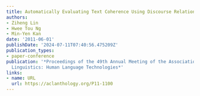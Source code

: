 ```yaml
---
title: Automatically Evaluating Text Coherence Using Discourse Relations
authors:
- Ziheng Lin
- Hwee Tou Ng
- Min-Yen Kan
date: '2011-06-01'
publishDate: '2024-07-11T07:40:56.475209Z'
publication_types:
- paper-conference
publication: '*Proceedings of the 49th Annual Meeting of the Association for Computational
  Linguistics: Human Language Technologies*'
links:
- name: URL
  url: https://aclanthology.org/P11-1100
---
```

